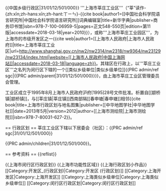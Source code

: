 {{中国乡级行政区|31/01/12/501/000}}
'''上海市莘庄工业区'''（“莘”读作-{zh:xīn;zh-hans:xīn;zh-hant:ㄒㄧㄣ}-<ref name="xh">{{cite book|author1=[[中国社会科学院语言研究所|中国社会科学院语言研究所]]词典编辑室|title=新华字典|publisher=商务印书馆|isbn=978-7-100-06959-5|pages=正文548-550页|edition=第11版|accessdate=2018-03-18|year=2010}}</ref>），或称'''上海市莘庄工业园区'''，为上海市的市级开发区之一<ref>{{cite web|author1=[[上海市人民政府|上海市人民政府]]|title=上海市莘庄工业区|url=http://www.shanghai.gov.cn/nw2/nw2314/nw2318/nw9364/nw23129/nw23134/index.html|website=[[上海市人民政府|中国上海网站]]|accessdate=2018-03-18|language=zh}}</ref>。其辖区在行政上，以'''莘庄工业区'''之名列为闵行区下辖的一个[[类似乡级单位|类似乡级单位]]<ref>{{PRC admin/ref sgc|{{PRC admin/parent|31/01/12/501/000}}}}</ref>，由上海市莘庄工业区管理委员会管理。

工业区成立于1995年8月<ref>上海市人民政府沪府[1995]28号文件批准</ref>。析置自[[颛桥镇|颛桥镇]]，与[[莘庄镇|莘庄镇]]西南部隔[[春申塘|春申塘]]相邻<ref>{{cite book|title=上海市行政区划与地名图集|publisher=[[中华地图学社|中华地图学社]]|date=2013年5月|version=2012|author=[[上海市测绘院|上海市测绘院]]|isbn=978-7-80031-627-2}}</ref>。

== 行政区划 ==
莘庄工业区下辖以下居委会（社区）：<ref>{{PRC admin/ref sgc|31/01/12/501/000}}</ref>

{{PRC admin/children|31/01/12/501/000}}。

== 参考资料 ==
{{reflist}}

{{上海市闵行区行政区划}}
{{上海市功能性区域}}
{{上海行政区划小作品}}
[[Category:开发区_(行政区划)|Category:开发区 (行政区划)]]
[[Category:上海开发区|Category:上海开发区]]
[[Category:上海类似乡级单位|Category:上海类似乡级单位]]
[[Category:闵行区行政区划|Category:闵行区行政区划]]